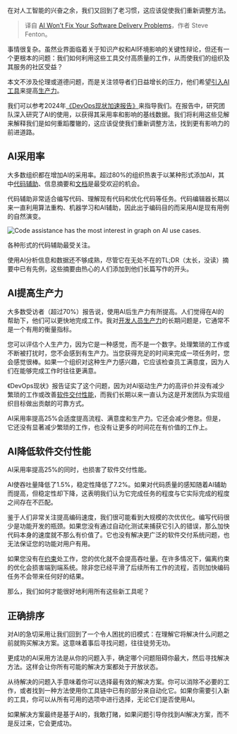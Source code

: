 
<!--
title: AI无法解决您的软件交付问题
cover: https://cdn.thenewstack.io/media/2024/10/719975f0-fix.jpg
-->

在对人工智能的兴奋之余，我们又回到了老习惯，这应该促使我们重新调整方法。

> 译自 [AI Won’t Fix Your Software Delivery Problems](https://thenewstack.io/ai-wont-fix-your-software-delivery-problems/)，作者 Steve Fenton。

事情很复杂。虽然业界面临着关于知识产权和AI环境影响的关键性辩论，但还有一个更根本的问题：我们如何利用这些工具交付高质量的工作，从而使我们的组织及其服务的社区受益？

本文不涉及伦理或道德问题，而是关注领导者们日益增长的压力，他们希望[引入AI工具](https://thenewstack.io/ai/)来提高[生产力](https://thenewstack.io/measuring-developer-productivity-whos-winning-the-debate/)。

我们可以参考2024年[《DevOps现状加速报告》](https://dora.dev/dora-report)来指导我们。在报告中，研究团队深入研究了AI的使用，以获得其采用率和影响的基线数据。我们将利用这些见解来解释我们是如何重蹈覆辙的，这应该促使我们重新调整方法，找到更有影响力的前进道路。

## AI采用率

大多数组织都在增加AI的采用率。超过80%的组织热衷于以某种形式添加AI，其中[代码辅助](https://thenewstack.io/5-strategies-for-better-results-from-an-ai-code-assistant/)、信息摘要和[文档](https://thenewstack.io/documentation-is-more-than-your-thinnest-viable-platform/)是最受欢迎的机会。

代码辅助非常适合编写代码、理解现有代码和优化代码等任务。代码编辑器长期以来一直利用算法重构、机器学习和AI辅助，因此出于编码目的而采用AI是现有用例的自然演变。

![Code assistance has the most interest in graph on AI use cases.](https://cdn.thenewstack.io/media/2024/10/68f418b9-image1a-1024x683.png)

各种形式的代码辅助最受关注。

使用AI分析信息和数据还不够成熟，尽管它在无处不在的TL;DR（太长，没读）摘要中已有先例，这些摘要由热心的人们添加到他们长篇写作的开头。

## AI提高生产力

大多数受访者（超过70%）报告说，使用AI后生产力有所提高。人们觉得在AI的帮助下，他们可以更快地完成工作。我对[开发人员生产力](https://www.stevefenton.co.uk/blog/2023/09/measuring-developer-productivity/)的长期问题是，它通常不是一个有用的衡量指标。

您可以评估个人生产力，因为它是一种感觉，而不是一个数字。处理繁琐的工作或不断被打扰时，您不会感到有生产力。当您获得充足的时间来完成一项任务时，您会感觉很棒。如果一个组织对这种生产力感兴趣，它应该检查员工满意度，因为人们在能够完成工作时往往更满意。

《DevOps现状》报告证实了这个问题，因为对AI驱动生产力的高评价并没有减少繁琐的工作或改善[软件交付性能](https://thenewstack.io/stop-blaming-regulation-for-poor-software-delivery-performance/)，而我们长期以来一直认为这是开发团队为实现组织目标做出贡献的可靠方式。

AI采用率提高25%会适度提高流程、满意度和生产力。它还会减少倦怠。但是，它还没有显著减少繁琐的工作，也没有让更多的时间花在有价值的工作上。

## AI降低软件交付性能

AI采用率提高25%的同时，也损害了软件交付性能。

AI使吞吐量降低了1.5%，稳定性降低了7.2%。如果对代码质量的感知随着AI辅助而提高，但稳定性却下降，这表明我们认为它完成任务的程度与它实际完成的程度之间存在不匹配。

鉴于人们非常关注提高编码速度，我们很可能看到大规模的次优优化。编写代码很少是功能开发的瓶颈。如果您没有通过自动化测试来捕获它引入的错误，那么加快代码本身的速度就不那么有价值了。它也没有解决更广泛的软件交付系统问题，也无法保证您的功能对用户有用。

如果您没有在[约束](https://thenewstack.io/2-ways-to-reduce-bottlenecks-with-the-theory-of-constraints/)处工作，您的优化就不会提高吞吐量。在许多情况下，偏离约束的优化会损害端到端系统。除非您已经平滑了后续所有工作的流程，否则加快编码任务不会带来任何好的结果。

那么，我们如何才能很好地利用所有这些新工具呢？

## 正确排序

对AI的急切采用让我们回到了一个令人困扰的旧模式：在理解它将解决什么问题之前就购买解决方案。这意味着事后寻找问题，往往徒劳无功。

更成功的AI采用方法是从你的问题入手，确定哪个问题阻碍你最大，然后寻找解决方法。这样会让你所有可能的解决方案都处于开放状态。

从待解决的问题入手意味着你可以选择最有效的解决方案。你可以消除不必要的工作，或者找到一种方法使用你工具链中已有的部分来自动化它。如果你需要引入新的工具，你可以从所有可用的选项中进行选择，无论它们是否使用AI。

如果解决方案最终是基于AI的，我敢打赌，如果问题引导你找到AI解决方案，而不是反过来，它会更成功。
